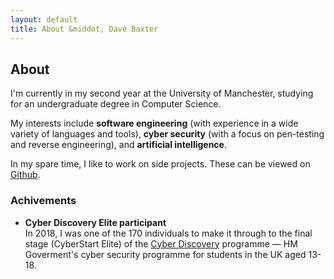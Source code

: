 ```yaml
---
layout: default
title: About &middot; Dave Baxter
---
```


## About

I'm currently in my second year at the University of Manchester, studying for an undergraduate degree in Computer Science.

My interests include **software engineering** (with experience in a wide variety of languages and tools), **cyber security** (with a focus on pen-testing and reverse engineering), and **artificial intelligence**.

In my spare time, I like to work on side projects. These can be viewed on [Github](https://github.com/davejbax).

### Achivements

*   **Cyber Discovery Elite participant**<br>
    In 2018, I was one of the 170 individuals to make it through to the final stage (CyberStart Elite) of the [Cyber Discovery](https://www.joincyberdiscovery.com/) programme &mdash; HM Goverment's cyber security programme for students in the UK aged 13-18.
